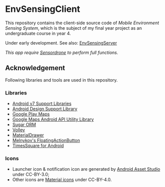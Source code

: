 # EnvSensingClient
This repository contains the client-side source code of *Mobile Environment Sensing System*,
which is the subject of my final year project as an undergraduate course in year 4.

Under early development.
See also: [EnvSensingServer](https://github.com/sorz/EnvSensingServer)

*This app require [Sensordrone](http://sensordrone.com/products/sensordrone-bluetooth-environmental-sensors.php)
to perform full functions.*

## Acknowledgement

Following libraries and tools are used in this repository.

### Libraries
* [Android v7 Support Libraries](https://developer.android.com/tools/support-library/features.html#v7)
* [Android Design Support Library](http://android-developers.blogspot.com/2015/05/android-design-support-library.html)
* [Google Play Maps](https://developers.google.com/maps/documentation/android-api/intro)
* [Google Maps Android API Utility Library](https://developers.google.com/maps/documentation/android-api/utility/)
* [Sugar ORM](http://satyan.github.io/sugar/)
* [Volley](http://developer.android.com/training/volley/index.html)
* [MaterialDrawer](https://github.com/mikepenz/MaterialDrawer)
* [Melnykov's FloatingActionButton](https://github.com/makovkastar/FloatingActionButton)
* [TimesSquare for Android](https://github.com/square/android-times-square)

### Icons

* Launcher icon & notification icon are generated by
[Android Asset Studio](https://romannurik.github.io/AndroidAssetStudio/)
under CC-BY-3.0;
* Other icons are [Material icons](https://www.google.com/design/icons/)
under CC-BY-4.0.

